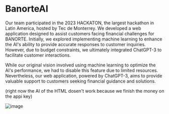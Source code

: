 # BanorteAI
Our team participated in the 2023 HACKATON, the largest hackathon in Latin America, hosted by Tec de Monterrey. We developed a web application designed to assist customers facing financial challenges for BANORTE. Initially, we explored implementing machine learning to enhance the AI's ability to provide accurate responses to customer inquiries. However, due to budget constraints, we ultimately integrated ChatGPT-3 to facilitate customer interactions.

While our original vision involved using machine learning to optimize the AI's performance, we had to disable this feature due to limited resources. Nevertheless, our web application, powered by ChatGPT-3, aims to provide valuable support to customers seeking financial guidance and solutions.

(right now the AI of the HTML dosen't work because we finish the money on the appi key)

![image](https://github.com/EmilioVidal/BanorteAI/assets/149820545/0398967e-7c2a-488b-b59a-24766005981c)

